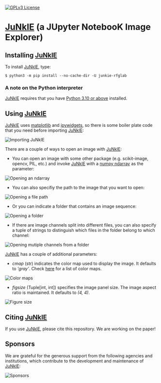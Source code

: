 [![GPLv3 License](https://img.shields.io/badge/License-GPL%20v3-yellow.svg)](https://opensource.org/licenses/GPL-3.0)

# [JuNkIE](https://bitbucket.org/rfg_lab/junkie/src/master/) (a JUpyter NotebooK Image Explorer)

## Installing [JuNkIE](https://bitbucket.org/rfg_lab/junkie/src/master/)

To install [JuNkIE](https://bitbucket.org/rfg_lab/junkie/src/master/), type:  

    $ python3 -m pip install --no-cache-dir -U junkie-rfglab

### A note on the Python interpreter

[JuNkIE](https://bitbucket.org/rfg_lab/junkie/src/master/) requires that you
have [Python 3.10 or above](https://www.python.org/downloads/) installed.

## Using [JuNkIE](https://bitbucket.org/rfg_lab/junkie/src/master/)

[JuNkIE](https://bitbucket.org/rfg_lab/junkie/src/master/) uses [matplotlib](https://matplotlib.org/) and [ipywidgets](https://ipywidgets.readthedocs.io/en/stable/), so there is some boiler plate code that you need before importing [JuNkIE](https://bitbucket.org/rfg_lab/junkie/src/master/):

![Importing JuNkIE](./docs/import_junkie.gif)

There are a couple of ways to open an image with [JuNkIE](https://bitbucket.org/rfg_lab/junkie/src/master/):

- You can open an image with some other package (e.g. scikit-image, opencv, PIL, etc.) and invoke [JuNkIE](https://bitbucket.org/rfg_lab/junkie/src/master/) with a [numpy ndarray](https://numpy.org/doc/stable/reference/generated/numpy.ndarray.html) as the parameter:

![Opening an ndarray](./docs/open_ndarray.gif)

- You can also specifiy the path to the image that you want to open:

![Opening a file path](./docs/open_file.gif)

- Or you can indicate a folder that contains an image sequence:

![Opening a folder](./docs/open_folder.gif)

- If there are image channels split into different files, you can also specify a tuple of strings to distinguish which files in the folder belong to which channel:

![Opening mutiple channels from a folder](./docs/open_folder_multichannel.gif)

[JuNkIE](https://bitbucket.org/rfg_lab/junkie/src/master/) has a couple of additional parameters:

- *cmap* (str) indicates the color map used to display the image. It defaults to *'gray'*. Check [here](https://matplotlib.org/stable/tutorials/colors/colormaps.html) for a list of color maps.

![Color maps](./docs/colormaps.gif)

- *figsize* (Tuple[int, int]) specifies the image panel size. The image aspect ratio is maintained. It defaults to *(4, 4)*.

![Figure size](./docs/figsize.gif)

## Citing [JuNkIE](https://bitbucket.org/rfg_lab/junkie/src/master/)

If you use [JuNkIE](https://bitbucket.org/rfg_lab/junkie/src/master/), please cite this repository. We are working on the paper!

## Sponsors

We are grateful for the generous support from the following agencies and institutions, which contribute to the
development and maintenance of [JuNkIE](https://bitbucket.org/rfg_lab/junkie/src/master/):

![Sponsors](./docs/sponsors.png)